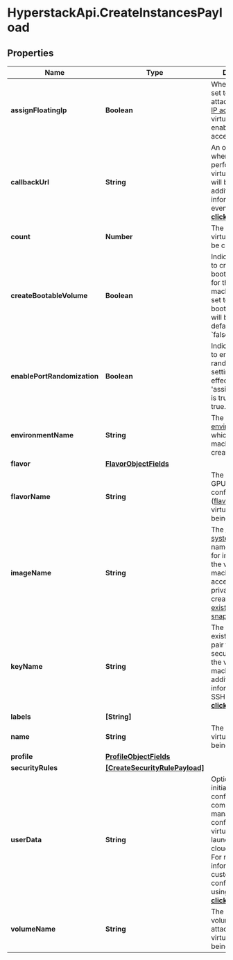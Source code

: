 # HyperstackApi.CreateInstancesPayload

## Properties

Name | Type | Description | Notes
------------ | ------------- | ------------- | -------------
**assignFloatingIp** | **Boolean** | When this field is set to &#x60;true&#x60;, it attaches a [public IP address](https://infrahub-doc.nexgencloud.com/docs/virtual-machines/public-ip)to the virtual machine, enabling internet accessibility. | [optional] 
**callbackUrl** | **String** | An optional URL where actions performed on the virtual machine will be sent. For additional information on event callbacks, [**click here**](https://infrahub-doc.nexgencloud.com/docs/features/webhooks-callbacks). | [optional] 
**count** | **Number** | The number of virtual machines to be created. | 
**createBootableVolume** | **Boolean** | Indicates whether to create a bootable volume for the virtual machine. When set to &#x60;true&#x60;, a bootable volume will be created; the default value is &#x60;false&#x60;. | [optional] 
**enablePortRandomization** | **Boolean** | Indicates whether to enable port randomization.This setting is only effective if &#39;assign_floating_ip&#39; is true. Defaults to true. | [optional] [default to true]
**environmentName** | **String** | The name of the [environment](https://infrahub-doc.nexgencloud.com/docs/features/environments-available-features) in which the virtual machine is to be created. | 
**flavor** | [**FlavorObjectFields**](FlavorObjectFields.md) |  | [optional] 
**flavorName** | **String** | The name of the GPU hardware configuration ([flavor](https://infrahub-doc.nexgencloud.com/docs/hardware/flavors)) for the virtual machines being created. | 
**imageName** | **String** | The [operating system (OS) image](https://infrahub-doc.nexgencloud.com/docs/virtual-machines/images) name designated for installation on the virtual machine.It also accepts custom, private images, created from [existing snapshots](https://infrahub-doc.nexgencloud.com/docs/virtual-machines/custom-images). | [optional] 
**keyName** | **String** | The name of the existing SSH key pair to be used for secure access to the virtual machine. For additional information on SSH key pairs, [**click here**](https://infrahub-doc.nexgencloud.com/docs/getting-started/create-keypair). | 
**labels** | **[String]** |  | [optional] 
**name** | **String** | The name of the virtual machine being created. | 
**profile** | [**ProfileObjectFields**](ProfileObjectFields.md) |  | [optional] 
**securityRules** | [**[CreateSecurityRulePayload]**](CreateSecurityRulePayload.md) |  | [optional] 
**userData** | **String** | Optional initialization configuration commands to manage the configuration of a virtual machine at launch using cloud-init scripts. For more information about custom VM configuration using cloud-init, [**click here**](https://infrahub-doc.nexgencloud.com/docs/virtual-machines/initialization-configuration). | [optional] 
**volumeName** | **String** | The names of the volume(s) to be attached to the virtual machine being created. | [optional] 


